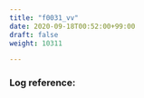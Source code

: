 ```yaml
---
title: "f0031_vv"
date: 2020-09-18T00:52:00+99:00
draft: false
weight: 10311

---
```


### Log reference: <no value>

```
